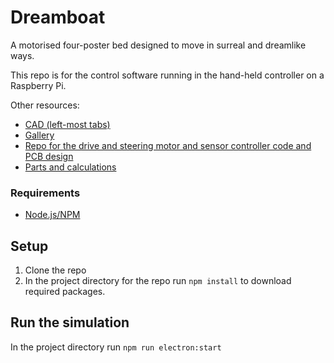 # Dreamboat

A motorised four-poster bed designed to move in surreal and dreamlike ways.

This repo is for the control software running in the hand-held controller on a Raspberry Pi.

Other resources:

* [CAD (left-most tabs)](https://cad.onshape.com/documents/bd3016765e354329a00e385e/w/9dac436485b06c14c3fdbf1e/e/e112f41a4cf59c91cc31e8c7)
* [Gallery](https://photos.app.goo.gl/ytKKa88Wky2qWHh17)
* [Repo for the drive and steering motor and sensor controller code and PCB design](https://github.com/OliverColeman/dreamboat_downlow)
* [Parts and calculations](https://docs.google.com/spreadsheets/d/1MG6NdS5J7TmJZnU-6kurYT3Y7GUYQJ9q4y0apB9Fn-Y/edit?usp=sharing)
### Requirements

* [Node.js/NPM](https://nodejs.org)

## Setup

1. Clone the repo 
2. In the project directory for the repo run `npm install` to download required packages.

## Run the simulation

In the project directory run `npm run electron:start`
